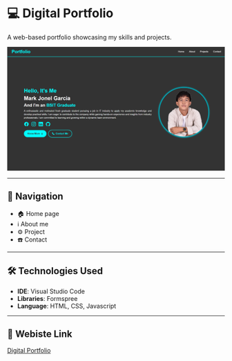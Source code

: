 # 💻 Digital Portfolio
A web-based portfolio showcasing my skills and projects.

![screenshot](Projects/Portfolio.png) <!-- Replace with your own screenshot path -->

---

## 📍 Navigation
- 🏠 Home page
- ℹ️ About me
- ⚙️ Project
- ☎️ Contact
---

## 🛠️ Technologies Used
- **IDE**: Visual Studio Code
- **Libraries**: Formspree
- **Language**: HTML, CSS, Javascript

---

## 🔗 Webiste Link
[Digital Portfolio](https://jonelgarcia29.github.io/Portfolio/)
